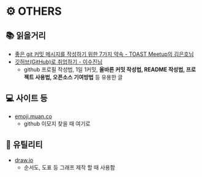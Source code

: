 # :gear: OTHERS
## :books: 읽을거리
- [좋은 git 커밋 메시지를 작성하기 위한 7가지 약속 - TOAST Meetup의 김은호님](https://meetup.toast.com/posts/106)
- [깃허브(GitHub)로 취업하기 - 이수진님](https://sujinlee.me/professional-github/)
    - github 프로필 작성법, 1일 1커밋, **올바른 커밋 작성법, README 작성법, 프로젝트 사용법, 오픈소스 기여방법** 등 유용한 글

## :computer: 사이트 등
- [emoji.muan.co](https://emoji.muan.co)
    - github 이모지 찾을 때 여기로

## :link: 유틸리티
- [draw.io](https://www.draw.io/)
    - 순서도, 도표 등 그래프 제작 할 때 사용함
